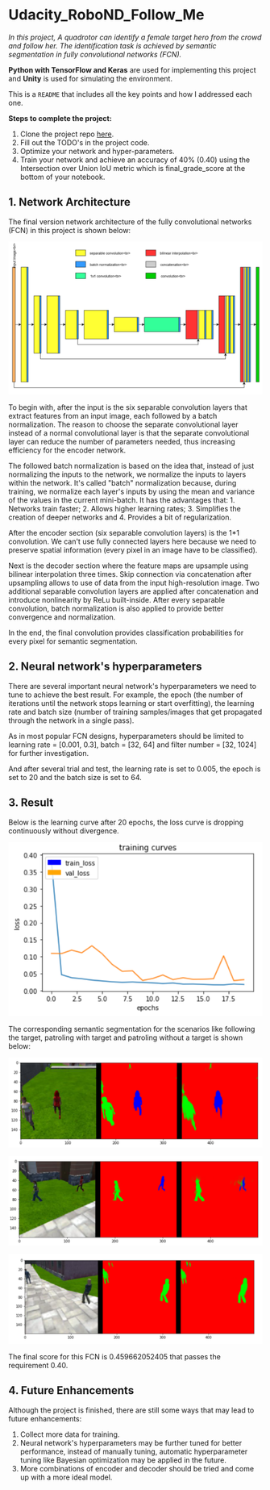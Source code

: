 # Udacity_RoboND_Follow_Me
*In this project, A quadrotor can identify a female target hero from the crowd and follow her. The identification task is achieved by semantic segmentation in fully convolutional networks (FCN).*

**Python with TensorFlow and Keras** are used for implementing this project and **Unity** is used for simulating the environment.

This is a `README` that includes all the key points and how I addressed each one.

**Steps to complete the project:**  


1. Clone the project repo [here](https://github.com/udacity/RoboND-DeepLearning-Project.git).
2. Fill out the TODO's in the project code.
3. Optimize your network and hyper-parameters.
4. Train your network and achieve an accuracy of 40% (0.40) using the Intersection over Union IoU metric which is final_grade_score at the bottom of your notebook.


## 1. Network Architecture

The final version network architecture of the fully convolutional networks (FCN) in this project is shown below:

![Network_Architecture](image/Network_Architecture.PNG)

To begin with, after the input is the six separable convolution layers that extract features from an input image, each followed by a batch normalization. The reason to choose the separate convolutional layer instead of a normal convolutional layer is that the separate convolutional layer can reduce the number of parameters needed, thus increasing efficiency for the encoder network. 

The followed batch normalization is based on the idea that, instead of just normalizing the inputs to the network, we normalize the inputs to layers within the network. It's called "batch" normalization because, during training, we normalize each layer's inputs by using the mean and variance of the values in the current mini-batch. It has the advantages that: 1. Networks train faster; 2. Allows higher learning rates; 3. Simplifies the creation of deeper networks and 4. Provides a bit of regularization.

After the encoder section (six separable convolution layers) is the 1\*1 convolution. We can't use fully connected layers here because we need to preserve spatial information (every pixel in an image have to be classified).

Next is the decoder section where the feature maps are upsample using bilinear interpolation three times. Skip connection via concatenation after upsampling allows to use of data from the input high-resolution image. Two additional separable convolution layers are applied after concatenation and introduce nonlinearity by ReLu built-inside. After every separable convolution, batch normalization is also applied to provide better convergence and normalization. 

In the end, the final convolution provides classification probabilities for every pixel for semantic segmentation.

## 2. Neural network's hyperparameters

There are several important neural network's hyperparameters we need to tune to achieve the best result. For example, the epoch (the number of iterations until the network stops learning or start overfitting), the learning rate and batch size (number of training samples/images that get propagated through the network in a single pass).

As in most popular FCN designs, hyperparameters should be limited to learning rate = [0.001, 0.3], batch = [32, 64] and filter number = [32, 1024] for further investigation.

And after several trial and test, the learning rate is set to 0.005, the epoch is set to 20 and the batch size is set to 64.

## 3. Result

Below is the learning curve after 20 epochs, the loss curve is dropping continuously without divergence. 

![Training_curve](image/Training_curve.PNG)

The corresponding semantic segmentation for the scenarios like following the target, patroling with target and patroling without a target is shown below:

![Following_target](image/Following_target.PNG)

![Patrol_with_target](image/Patrol_with_target.PNG)

![Patrol_without_target](image/Patrol_without_target.PNG)

The final score for this FCN is 0.459662052405 that passes the requirement 0.40.

## 4. Future Enhancements
Although the project is finished, there are still some ways that may lead to future enhancements:
1. Collect more data for training.
2. Neural network's hyperparameters may be further tuned for better performance, instead of manually tuning, automatic hyperparameter tuning like Bayesian optimization may be applied in the future.
3. More combinations of encoder and decoder should be tried and come up with a more ideal model.
